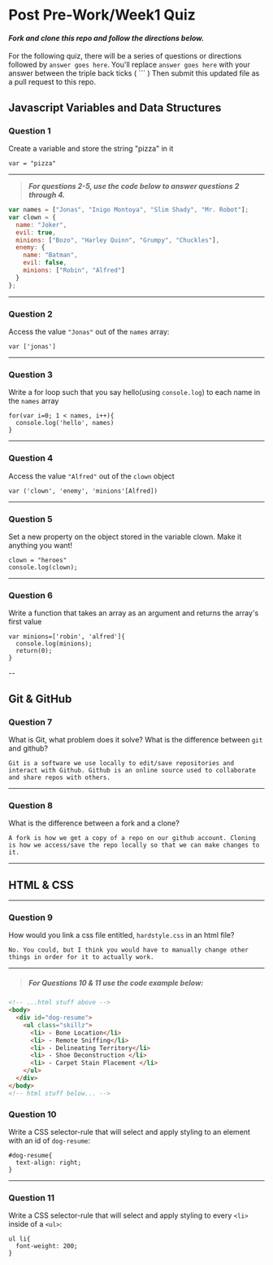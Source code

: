 # Post Pre-Work/Week1 Quiz

#### ***Fork and clone this repo and follow the directions below.***

For the following quiz, there will be a series of questions or directions followed by `answer goes here`. You'll replace `answer goes here` with your answer between the triple back ticks ( \`\`\` ) Then submit this updated file as a pull request to this repo.

## Javascript Variables and Data Structures

### Question 1

Create a variable and store the string "pizza" in it

```
var = "pizza"
```

---

>  ***For questions 2-5, use the code below to answer questions 2 through 4.***

```js
var names = ["Jonas", "Inigo Montoya", "Slim Shady", "Mr. Robot"];
var clown = {
  name: "Joker",
  evil: true,
  minions: ["Bozo", "Harley Quinn", "Grumpy", "Chuckles"],
  enemy: {
    name: "Batman",
    evil: false,
    minions: ["Robin", "Alfred"]  
  }
};
```

---

### Question 2

Access the value `"Jonas"` out of the `names` array:

```
var ['jonas']
```

---
### Question 3

Write a for loop such that you say hello(using `console.log`) to each name in the `names` array

```
for(var i=0; 1 < names, i++){
  console.log('hello', names)
}
```

---


### Question 4

Access the value `"Alfred"` out of the `clown` object

```
var ('clown', 'enemy', 'minions'[Alfred])
```

---
### Question 5

Set a new property on the object stored in the variable clown. Make it anything you want!

```
clown = "heroes"
console.log(clown);
```

---
### Question 6
Write a function that takes an array as an argument and returns the array's first value

```
var minions=['robin', 'alfred']{
  console.log(minions);
  return(0);
}
```
--

## Git & GitHub

### Question 7

What is Git, what problem does it solve? What is the difference between `git` and github?

```
Git is a software we use locally to edit/save repositories and interact with Github. Github is an online source used to collaborate and share repos with others.

```

---

### Question 8

What is the difference between a fork and a clone?

```
A fork is how we get a copy of a repo on our github account. Cloning is how we access/save the repo locally so that we can make changes to it.

```

---

## HTML & CSS

---

### Question 9

How would you link a css file entitled, `hardstyle.css` in an html file?

```
No. You could, but I think you would have to manually change other things in order for it to actually work.

```

---

> ##### For Questions 10 & 11 use the code example below:

```HTML
<!-- ...html stuff above -->
<body>
  <div id="dog-resume">
    <ul class="skillz">
      <li> - Bone Location</li>
      <li> - Remote Sniffing</li>
      <li> - Delineating Territory</li>
      <li> - Shoe Deconstruction </li>
      <li> - Carpet Stain Placement </li>
    </ul>
  </div>
</body>
<!-- html stuff below... -->
```

### Question 10

Write a CSS selector-rule that will select and apply styling to an element with an id of `dog-resume`:


```
#dog-resume{
  text-align: right;
}

```

---

### Question 11

Write a CSS selector-rule that will select and apply styling to every `<li>` inside of a `<ul>`:

```
ul li{
  font-weight: 200;
}
```
